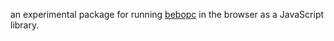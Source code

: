 an experimental package for running [bebopc](https://github.com/betwixt-labs/bebopc) in the browser as a JavaScript library.

